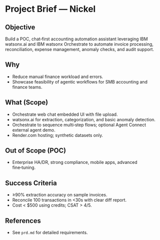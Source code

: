 # Project Brief — Nickel

## Objective
Build a POC, chat‑first accounting automation assistant leveraging IBM watsonx.ai and IBM watsonx Orchestrate to automate invoice processing, reconciliation, expense management, anomaly checks, and audit support.

## Why
- Reduce manual finance workload and errors.
- Showcase feasibility of agentic workflows for SMB accounting and finance teams.

## What (Scope)
- Orchestrate web chat embedded UI with file upload.
- watsonx.ai for extraction, categorization, and basic anomaly detection.
- Orchestrate to sequence multi‑step flows; optional Agent Connect external agent demo.
- Render.com hosting; synthetic datasets only.

## Out of Scope (POC)
- Enterprise HA/DR, strong compliance, mobile apps, advanced fine‑tuning.

## Success Criteria
- ≥90% extraction accuracy on sample invoices.
- Reconcile 100 transactions in <30s with clear diff report.
- Cost < $500 using credits; CSAT > 4/5.

## References
- See `prd.md` for detailed requirements. 